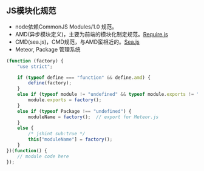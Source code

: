 ## JS模块化规范

+   node依赖CommonJS Modules/1.0 规范。
+   AMD(异步模块定义)，主要为前端的模块化制定规范。[Require.js](http://www.requirejs.cn/)
+   CMD(sea.js)，CMD规范，与AMD蛮相近的。[Sea.js](http://seajs.org/docs/)
+   Meteor, Package 管理系统


```js
(function (factory) {
    "use strict";

    if (typeof define === "function" && define.amd) {
        define(factory);
    }
    else if (typeof module != "undefined" && typeof module.exports != "undefined") {
        module.exports = factory();
    }
    else if (typeof Package !== "undefined") {
        moduleName = factory();  // export for Meteor.js
    }
    else {
        /* jshint sub:true */
        this["moduleName"] = factory();
    }
})(function() {
    // module code here    
});
```
